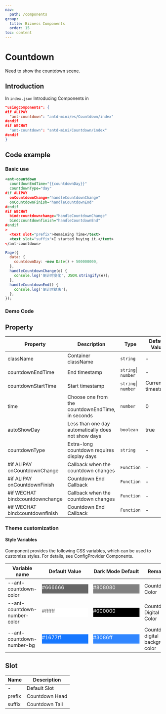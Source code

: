 ```yaml
---
nav:
  path: /components
group:
  title: Bizness Components
  order: 15
toc: content
---
```


# Countdown

Need to show the countdown scene.

## Introduction

In `index.json` Introducing Components in

```json
"usingComponents": {
#if ALIPAY
  "ant-countdown": "antd-mini/es/Countdown/index"
#endif
#if WECHAT
  "ant-countdown": "antd-mini/Countdown/index"
#endif
}
```

## Code example

### Basic use

```xml
<ant-countdown
  countdownEndTime="{{countdownDay}}"
  countdownType="day"
#if ALIPAY
  onCountdownChange="handleCountdownChange"
  onCountdownFinish="handleCountdownEnd"
#endif
#if WECHAT
  bind:countdownchange="handleCountdownChange"
  bind:countdownfinish="handleCountdownEnd"
#endif
>
  <text slot="prefix">Remaining Time</text>
  <text slot="suffix">I started buying it.</text>
</ant-countdown>
```

```js
Page({
  data: {
    countdownDay: +new Date() + 500000000,
  },
  handleCountdownChange(e) {
    console.log('倒计时变化', JSON.stringify(e));
  },
  handleCountdownEnd() {
    console.log('倒计时结束');
  },
});
```

### Demo Code

<code src='../../demo/pages/Countdown/index'></code>

## Property

| Property                            | Description                                 | Type                | Default Value     |
| ------------------------------- | ------------------------------------ | ------------------- | ---------- |
| className                       | Container className                       | `string`            | -          |
| countdownEndTime                | End timestamp                           | `string`\| `number` | -          |
| countdownStartTime              | Start timestamp                           | `string`\| `number` | Current timestamp |
| time                            | Choose one from the countdownEndTime, in seconds | `number`            | 0          |
| autoShowDay                     | Less than one day automatically does not show days                 | `boolean`           | true       |
| countdownType                   | Extra-long countdown requires display days               | `string`            | -          |
| #if ALIPAY onCountdownChange    | Callback when the countdown changes                   | `Function`          | -          |
| #if ALIPAY onCountdownFinish    | Countdown End Callback                       | `Function`          | -          |
| #if WECHAT bind:countdownchange | Callback when the countdown changes                   | `Function`          | -          |
| #if WECHAT bind:countdownfinish | Countdown End Callback                       | `Function`          | -          |

### Theme customization

#### Style Variables

Component provides the following CSS variables, which can be used to customize styles. For details, see ConfigProvider Components.

| Variable name                       | Default Value                                                                                            | Dark Mode Default                                                                                    | Remarks               |
| ---------------------------- | ------------------------------------------------------------------------------------------------- | ------------------------------------------------------------------------------------------------- | ------------------ |
| --ant-countdown-color        | <div style="width: 150px; height: 30px; background-color: #666666; color: #ffffff;">#666666</div> | <div style="width: 150px; height: 30px; background-color: #808080; color: #ffffff;">#808080</div> | Countdown Color         |
| --ant-countdown-number-color | <div style="width: 150px; height: 30px; background-color: #ffffff; color: #666666;">#ffffff</div> | <div style="width: 150px; height: 30px; background-color: #000000; color: #ffffff;">#000000</div> | Countdown Digital Color     |
| --ant-countdown-number-bg    | <div style="width: 150px; height: 30px; background-color: #1677ff; color: #ffffff;">#1677ff</div> | <div style="width: 150px; height: 30px; background-color: #3086ff; color: #ffffff;">#3086ff</div> | Countdown digital background color |

## Slot

| Name   | Description       |
| ------ | ---------- |
| -      | Default Slot   |
| prefix | Countdown Head |
| suffix | Countdown Tail |
